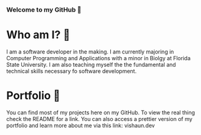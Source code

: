 ### Welcome to my GitHub 👋

# Who am I? 🤔

I am a software developer in the making. I am currently majoring in Computer Programming and Applications with a minor in Biolgy at Florida State University. I am also teaching myself the the fundamental and technical skills necessary fo software development.

# Portfolio 📁

You can find most of my projects here on my GitHub. To view the real thing check the README for a link. You can also access a prettier version of my portfolio and learn more about me via this link: vishaun.dev

<!--
**vishaunj/vishaunj** is a ✨ _special_ ✨ repository because its `README.md` (this file) appears on your GitHub profile.

Here are some ideas to get you started:

- 🔭 I’m currently working on ...
- 🌱 I’m currently learning ...
- 👯 I’m looking to collaborate on ...
- 🤔 I’m looking for help with ...
- 💬 Ask me about ...
- 📫 How to reach me: ...
- 😄 Pronouns: ...
- ⚡ Fun fact: ...
-->
